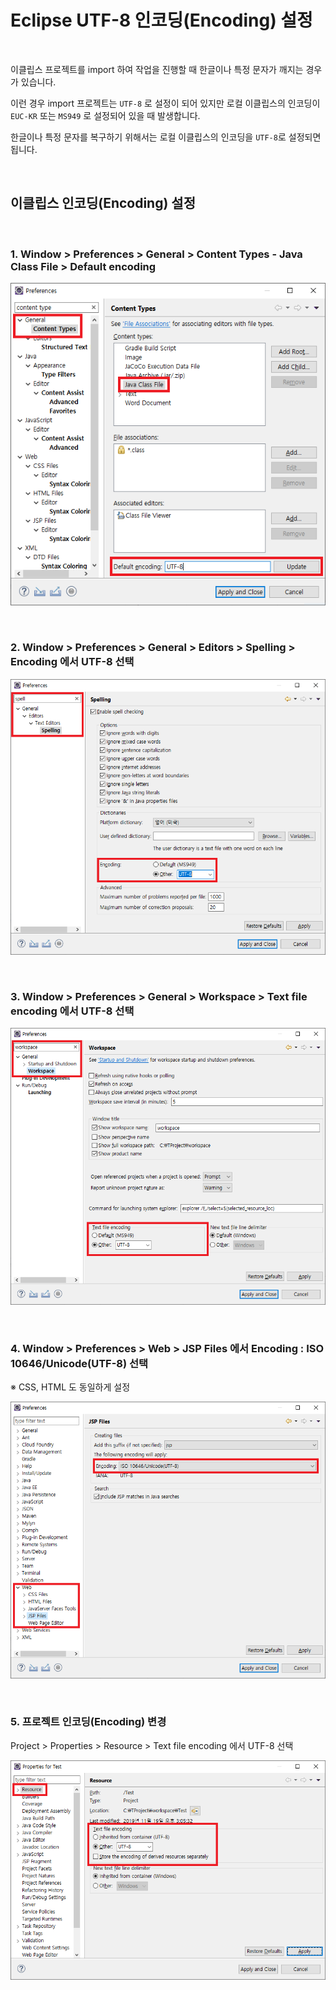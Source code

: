 # Eclipse UTF-8 인코딩(Encoding) 설정

<br/>

이클립스 프로젝트를 import 하여 작업을 진행할 때 한글이나 특정 문자가 깨지는 경우가 있습니다.

이런 경우 import 프로젝트는 `UTF-8` 로 설정이 되어 있지만 로컬 이클립스의 인코딩이 `EUC-KR` 또는 `MS949` 로 설정되어 있을 때 발생합니다.

한글이나 특정 문자를 복구하기 위해서는 로컬 이클립스의 인코딩을 `UTF-8`로 설정되면 됩니다.

<br/>

## 이클립스 인코딩(Encoding) 설정

<br/>

### 1. Window > Preferences > General > Content Types - Java Class File > Default encoding

![images](images/20191119/20191119-1434-01.png)

<br/>

### 2. Window > Preferences > General > Editors > Spelling > Encoding 에서 UTF-8 선택

![images](images/20191119/20191119-1434-02.png)

<br/>

### 3. Window > Preferences > General > Workspace > Text file encoding 에서 UTF-8 선택

![images](images/20191119/20191119-1434-03.png)

<br/>

### 4. Window > Preferences > Web > JSP Files 에서 Encoding : ISO 10646/Unicode(UTF-8) 선택

※ CSS, HTML 도 동일하게 설정

![images](images/20191119/20191119-1434-04.png)

<br/>

### 5. 프로젝트 인코딩(Encoding) 변경

Project > Properties > Resource > Text file encoding 에서 UTF-8 선택

![images](images/20191119/20191119-1434-05.png)

<br/>
